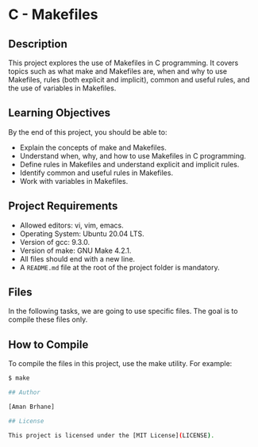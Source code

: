 # C - Makefiles

## Description

This project explores the use of Makefiles in C programming. It covers topics such as what make and Makefiles are, when and why to use Makefiles, rules (both explicit and implicit), common and useful rules, and the use of variables in Makefiles.

## Learning Objectives

By the end of this project, you should be able to:

- Explain the concepts of make and Makefiles.
- Understand when, why, and how to use Makefiles in C programming.
- Define rules in Makefiles and understand explicit and implicit rules.
- Identify common and useful rules in Makefiles.
- Work with variables in Makefiles.

## Project Requirements

- Allowed editors: vi, vim, emacs.
- Operating System: Ubuntu 20.04 LTS.
- Version of gcc: 9.3.0.
- Version of make: GNU Make 4.2.1.
- All files should end with a new line.
- A `README.md` file at the root of the project folder is mandatory.

## Files

In the following tasks, we are going to use specific files. The goal is to compile these files only.

## How to Compile

To compile the files in this project, use the make utility. For example:

```bash
$ make

## Author

[Aman Brhane]

## License

This project is licensed under the [MIT License](LICENSE).
